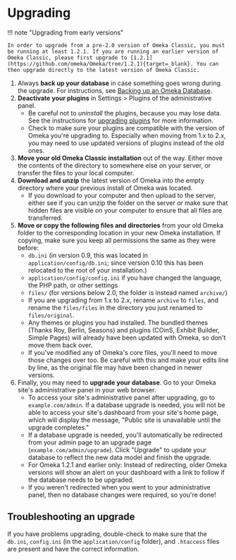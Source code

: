 # Upgrading


!!! note "Upgrading from early versions"

	In order to upgrade from a pre-2.0 version of Omeka Classic, you must be running at least 1.2.1. If you are running an earlier version of Omeka Classic, please first upgrade to [1.2.1](https://github.com/omeka/Omeka/tree/1.2.1){target=_blank}. You can then upgrade directly to the latest version of Omeka Classic.

1.  Always **back up your database** in case something goes wrong during the upgrade. For instructions, see [Backing up an Omeka Database](../Technical/Backing_up_an_Omeka_Database.md).
1.  **Deactivate your plugins** in Settings &gt; Plugins of the administrative panel.
    - Be careful not to *uninstall* the plugins, because you may lose data. See the instructions for [upgrading plugins](../Admin/Adding_and_Managing_Plugins.md) for more information.
    - Check to make sure your plugins are compatible with the version of Omeka you're upgrading to. Especially when moving from 1.x to 2.x, you may need to use updated versions of plugins instead of the old ones.
1.  **Move your old Omeka Classic installation** out of the way. Either move the contents of the directory to somewhere else on your server, or transfer the files to your local computer.
1.  **Download and unzip** the latest version of Omeka into the empty directory where your previous install of Omeka was located.
     - If you download to your computer and then upload to the server, either see if you can unzip the folder on the server *or* make sure that hidden files are visible on your computer to ensure that all files are transferred.
1.  **Move or copy the following files and directories** from your old Omeka folder to the corresponding location in your new Omeka installation. If copying, make sure you keep all permissions the same as they were before:
    - `db.ini` (in version 0.9, this was located in `application/config/db.ini`; since version 0.10 this has been relocated to the root of your installation.)
    - `application/config/config.ini` if you have changed the language, the PHP path, or other settings
    - `files/` (for versions below 2.0, the folder is instead named `archive/`) 
    - If you are upgrading from 1.x to 2.x, rename `archive` to `files`, and rename the `files/files` in the directory you just renamed to `files/original`.
    - Any themes or plugins you had installed. The bundled themes (Thanks Roy, Berlin, Seasons) and plugins (COinS, Exhibit Builder, Simple Pages) will already have been updated with Omeka, so don't move them back over.
    - If you've modified any of Omeka's core files, you'll need to move those changes over too. Be careful with this and make your edits line by line, as the original file may have been changed in newer versions. 
1.  Finally, you may need to **upgrade your database**. Go to your Omeka site's administrative panel in your web browser.
    - To access your site's administrative panel after upgrading, go to `example.com/admin`. If a database upgrade is needed, you will not be able to access your site's dashboard from your site's home page, which will display the message, "Public site is unavailable until the upgrade completes."
    - If a database upgrade is needed, you'll automatically be redirected from your admin page to an upgrade page (`example.com/admin/upgrade`). Click "Upgrade" to update your database to reflect the new data model and finish the upgrade. 
    - For Omeka 1.2.1 and earlier only: Instead of redirecting, older Omeka versions will show an alert on your dashboard with a link to follow if the database needs to be upgraded.
    - If you weren't redirected when you went to your administrative panel, then no database changes were required, so you're done!

## Troubleshooting an upgrade
If you have problems upgrading, double-check to make sure that the `db.ini`, `config.ini` (in the `application/config` folder), and `.htaccess` files are present and have the correct information. 
